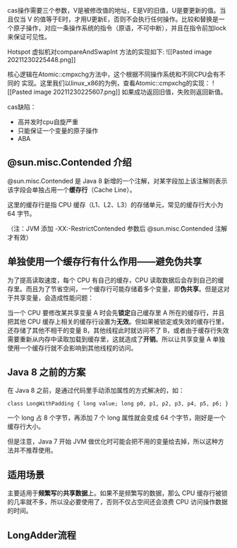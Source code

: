 cas操作需要三个参数，V是被修改值的地址，E是V的旧值，U是要更新的值。当且仅当 V 的值等于E时，才用U更新E，否则不会执行任何操作。比较和替换是一个原子操作，对应一条操作系统的指令（原语，不可中断），并且在指令前加lock来保证可见性。
 
Hotspot 虚拟机对compareAndSwapInt 方法的实现如下:
![[Pasted image 20211230225448.png]]


核心逻辑在Atomic::cmpxchg方法中，这个根据不同操作系统和不同CPU会有不同的 实现。这里我们以linux_x86的为例，查看Atomic::cmpxchg的实现：
![[Pasted image 20211230225607.png]]
如果成功返回旧值，失败则返回新值。

cas缺陷：
- 高并发时cpu自旋严重
- 只能保证一个变量的原子操作
- ABA

## @sun.misc.Contended 介绍

@sun.misc.Contended 是 Java 8 新增的一个注解，对某字段加上该注解则表示该字段会单独占用一个**缓存行**（Cache Line）。

这里的缓存行是指 CPU 缓存（L1、L2、L3）的存储单元，常见的缓存行大小为 64 字节。

（注：JVM 添加 -XX:-RestrictContended 参数后 @sun.misc.Contended 注解才有效）

## 单独使用一个缓存行有什么作用——避免伪共享

为了提高读取速度，每个 CPU 有自己的缓存，CPU 读取数据后会存到自己的缓存里。而且为了节省空间，一个缓存行可能存储着多个变量，即**伪共享**。但是这对于共享变量，会造成性能问题：

当一个 CPU 要修改某共享变量 A 时会先**锁定**自己缓存里 A 所在的缓存行，并且把其他 CPU 缓存上相关的缓存行设置为**无效**。但如果被锁定或失效的缓存行里，还存储了其他不相干的变量 B，其他线程此时就访问不了 B，或者由于缓存行失效需要重新从内存中读取加载到缓存里，这就造成了**开销**。所以让共享变量 A 单独使用一个缓存行就不会影响到其他线程的访问。

## Java 8 之前的方案
在 Java 8 之前，是通过代码里手动添加属性的方式解决的，如：

`class LongWithPadding {
	long value;
	long p0, p1, p2, p3, p4, p5, p6;
}` 

一个 long 占 8 个字节，再添加 7 个 long 属性就会变成 64 个字节，刚好是一个缓存行大小。

但是注意，Java 7 开始 JVM 做优化时可能会把不用的变量给去掉，所以这种方法并不推荐使用。

## 适用场景
主要适用于**频繁写**的**共享数据**上。如果不是频繁写的数据，那么 CPU 缓存行被锁的几率就不多，所以没必要使用了，否则不仅占空间还会浪费 CPU 访问操作数据的时间。

## LongAdder流程